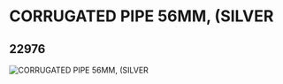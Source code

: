 # CORRUGATED PIPE 56MM, (SILVER
## 22976
![CORRUGATED PIPE 56MM, (SILVER](https://lc-www-live-s.legocdn.com/media/bricks/5/2/4275332.jpg)